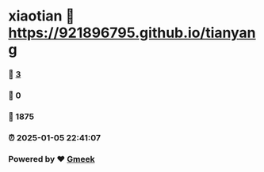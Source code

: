 # xiaotian :link: https://921896795.github.io/tianyang 
### :page_facing_up: [3](https://921896795.github.io/tianyang/tag.html) 
### :speech_balloon: 0 
### :hibiscus: 1875 
### :alarm_clock: 2025-01-05 22:41:07 
### Powered by :heart: [Gmeek](https://github.com/Meekdai/Gmeek)

